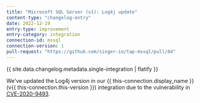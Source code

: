 ```yaml
---
title: "Microsoft SQL Server (v1): Log4j update"
content-type: "changelog-entry"
date: 2022-12-19
entry-type: improvement
entry-category: integration
connection-id: mssql
connection-version: 1
pull-request: "https://github.com/singer-io/tap-mssql/pull/84"
---
```

{{ site.data.changelog.metadata.single-integration | flatify }}

We've updated the Log4j version in our {{ this-connection.display_name }} (v{{ this-connection.this-version }}) integration due to the vulnerability in [CVE-2020-9493](https://github.com/advisories/GHSA-prp9-9gxw-38j8).